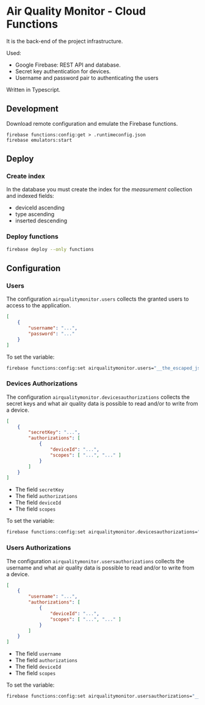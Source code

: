 # Air Quality Monitor - Cloud Functions

It is the back-end of the project infrastructure.

Used:
- Google Firebase: REST API and database.
- Secret key authentication for devices.
- Username and password pair to authenticating the users

Written in Typescript.

## Development

Download remote configuration and emulate the Firebase functions.

```
firebase functions:config:get > .runtimeconfig.json
firebase emulators:start
```

## Deploy

### Create index

In the database you must create the index for the _measurement_ collection and indexed fields:
- deviceId ascending 
- type ascending 
- inserted descending

### Deploy functions

```bash
firebase deploy --only functions
```

## Configuration 

### Users

The configuration `airqualitymonitor.users` collects the granted users to access to the application.

```json
[
    {
        "username": "...",
        "password": "..."
    }
]
```

To set the variable:

```bash
firebase functions:config:set airqualitymonitor.users="__the_escaped_json__"
```

### Devices Authorizations

The configuration `airqualitymonitor.devicesauthorizations` collects the secret keys and what air quality data is possible to read and/or to write from a device.

```json
[
    {
        "secretKey": "...",
        "authorizations": [
            {
                "deviceId": "...",
                "scopes": [ "...", "..." ]
            }
        ]
    }
]
```

- The field `secretKey`
- The field `authorizations`
- The field `deviceId`
- The field `scopes`

To set the variable:

```bash
firebase functions:config:set airqualitymonitor.devicesauthorizations="__the_escaped_json__"
```

### Users Authorizations

The configuration `airqualitymonitor.usersauthorizations` collects the username and what air quality data is possible to read and/or to write from a device.

```json
[
    {
        "username": "...",
        "authorizations": [
            {
                "deviceId": "...",
                "scopes": [ "...", "..." ]
            }
        ]
    }
]
```

- The field `username`
- The field `authorizations`
- The field `deviceId`
- The field `scopes`

To set the variable:

```bash
firebase functions:config:set airqualitymonitor.usersauthorizations="__the_escaped_json__"
```